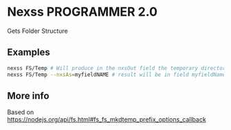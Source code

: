 # Nexss PROGRAMMER 2.0

Gets Folder Structure

## Examples

```sh
nexss FS/Temp # Will produce in the nxsOut field the temporary directory
nexss FS/Temp --nxsAs=myfieldNAME # result will be in field myfieldName and not in nxsOut
```

## More info

Based on <https://nodejs.org/api/fs.html#fs_fs_mkdtemp_prefix_options_callback>
